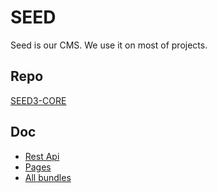# SEED

Seed is our CMS. We use it on most of projects.

## Repo

[SEED3-CORE](https://bitbucket.org/usertech/seed3-core/src/f92d01547bbc?at=master)

## Doc
- [Rest Api](https://bitbucket.org/usertech/seed3-core/src/f92d01547bbc994743621ca22e591108537c4785/src/EntityRestBundle/Resources/entity.apib?at=master&fileviewer=file-view-default)
- [Pages](https://bitbucket.org/usertech/seed3-core/src/f92d01547bbc994743621ca22e591108537c4785/src/PagesBundle/?at=master)
- [All bundles](https://bitbucket.org/usertech/seed3-core/src/f92d01547bbc/src/?at=master)


